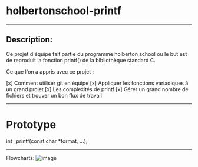 # holbertonschool-printf
-------
Description:
-------
Ce projet d'équipe fait partie du programme holberton school ou le but est de  reproduit la fonction printf() de la bibliothèque standard C.

Ce que l'on a appris avec ce projet :

[x] Comment utiliser git en équipe
[x] Appliquer les fonctions variadiques à un grand projet
[x] Les complexités de printf
[x] Gérer un grand nombre de fichiers et trouver un bon flux de travail

-----------------
# Prototype
int _printf(const char *format, ...);

-----------------

Flowcharts:
![image](https://github.com/Ezio-33/holbertonschool-printf/assets/86527262/c84849fb-1648-48f9-adfc-dd6e92adf32c  "Flowcharts")

